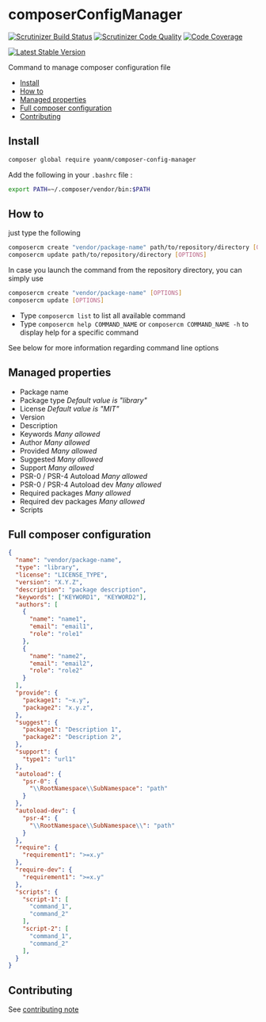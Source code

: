 # composerConfigManager
[![Scrutinizer Build Status](https://img.shields.io/scrutinizer/build/g/yoanm/composerConfigManager.svg?label=Scrutinizer)](https://scrutinizer-ci.com/g/yoanm/composerConfigManager/?branch=master) [![Scrutinizer Code Quality](https://img.shields.io/scrutinizer/g/yoanm/composerConfigManager.svg?label=Code%20quality)](https://scrutinizer-ci.com/g/yoanm/composerConfigManager/?branch=master) [![Code Coverage](https://img.shields.io/scrutinizer/coverage/g/yoanm/composerConfigManager.svg?label=Coverage)](https://scrutinizer-ci.com/g/yoanm/composerConfigManager/?branch=master)

[![Latest Stable Version](https://img.shields.io/packagist/v/yoanm/composer-config-manager.svg)](https://packagist.org/packages/yoanm/composer-config-manager)

Command to manage composer configuration file

  * [Install](#install)
  * [How to](#how-to)
  * [Managed properties](#managed-properties)
  * [Full composer configuration](#full-composer-configuration)
  * [Contributing](#contributing)

<a name="install"></a>
## Install
```bash
composer global require yoanm/composer-config-manager
```
 Add the following in your `.bashrc` file : 
```bash
export PATH=~/.composer/vendor/bin:$PATH 
```

<a name="how-to"></a>
## How to

just type the following
```bash
composercm create "vendor/package-name" path/to/repository/directory [OPTIONS]
composercm update path/to/repository/directory [OPTIONS]
```

In case you launch the command from the repository directory, you can simply use 
```bash
composercm create "vendor/package-name" [OPTIONS]
composercm update [OPTIONS]
```

  * Type `composercm list` to list all available command
  * Type `composercm help COMMAND_NAME` or `composercm COMMAND_NAME -h` to display help for a specific command

See below for more information regarding command line options

<a name="managed-properties"></a>
## Managed properties

  * Package name
  * Package type *Default value is "library"*
  * License *Default value is "MIT"*
  * Version
  * Description
  * Keywords *Many allowed*
  * Author *Many allowed*  
  * Provided *Many allowed*
  * Suggested *Many allowed*
  * Support *Many allowed*
  * PSR-0 / PSR-4 Autoload *Many allowed*
  * PSR-0 / PSR-4 Autoload dev *Many allowed*
  * Required packages *Many allowed*
  * Required dev packages *Many allowed*
  * Scripts

<a name="full-composer-configuration"></a>
## Full composer configuration

```json
{
  "name": "vendor/package-name",
  "type": "library",
  "license": "LICENSE_TYPE",
  "version": "X.Y.Z",
  "description": "package description",
  "keywords": ["KEYWORD1", "KEYWORD2"],
  "authors": [
    {
      "name": "name1",
      "email": "email1",
      "role": "role1"
    },
    {
      "name": "name2",
      "email": "email2",
      "role": "role2"
    }
  ],
  "provide": {
    "package1": "~x.y",
    "package2": "x.y.z",
  },
  "suggest": {
    "package1": "Description 1",
    "package2": "Description 2",
  },
  "support": {
    "type1": "url1"
  },
  "autoload": {
    "psr-0": {
      "\\RootNamespace\\SubNamespace": "path"
    }
  },
  "autoload-dev": {
    "psr-4": {
      "\\RootNamespace\\SubNamespace\\": "path"
    }
  },
  "require": {
    "requirement1": ">=x.y"
  },
  "require-dev": {
    "requirement1": ">=x.y"
  },
  "scripts": {
    "script-1": [
      "command_1",
      "command_2"
    ],
    "script-2": [
      "command_1",
      "command_2"
    ],
  }
}

```

<a name="contributing"></a>
## Contributing
See [contributing note](./CONTRIBUTING.md)
